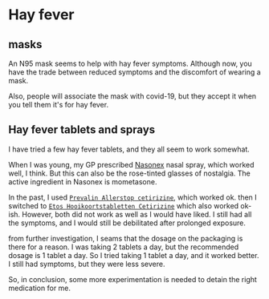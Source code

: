 
# Hay fever

## masks

An N95 mask seems to help with hay fever symptoms. Although now, you have the trade between reduced symptoms and the discomfort of wearing a mask.

Also, people will associate the mask with covid-19, but they accept it when you tell them it's for hay fever.

## Hay fever tablets and sprays

I have tried a few hay fever tablets, and they all seem to work somewhat.

When I was young, my GP prescribed [Nasonex](https://www.apotheek.nl/medicijnen/mometason-neusspray?product=nasonex) nasal spray, which worked well, I think. But this can also be the rose-tinted glasses of nostalgia. The active ingredient in Nasonex is mometasone.

In the past, I used [`Prevalin Allerstop cetirizine`](https://www.prevalin.nl/product/allerstop-tabletten/), which worked ok. then I switched to [`Etos Hooikoortstabletten Cetirizine`](https://www.etos.nl/producten/etos-hooikoortstabletten-cetirizine-dihci-10-mg-10-stuks-112007830.html) which also worked ok-ish. However, both did not work as well as I would have liked. I still had all the symptoms, and I would still be debilitated after prolonged exposure.

from further investigation, I seams that the dosage on the packaging is there for a reason. I was taking 2 tablets a day, but the recommended dosage is 1 tablet a day. So I tried taking 1 tablet a day, and it worked better. I still had symptoms, but they were less severe.

So, in conclusion, some more experimentation is needed to detain the right medication for me.

